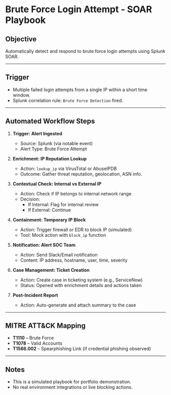 # Brute Force Login Attempt - SOAR Playbook

## Objective
Automatically detect and respond to brute force login attempts using Splunk SOAR.

---

## Trigger
- Multiple failed login attempts from a single IP within a short time window.
- Splunk correlation rule: `Brute Force Detection` fired.

---

## Automated Workflow Steps

1. **Trigger: Alert Ingested**
   - Source: Splunk (via notable event)
   - Alert Type: Brute Force Attempt

2. **Enrichment: IP Reputation Lookup**
   - Action: `lookup_ip` via VirusTotal or AbuseIPDB
   - Outcome: Gather threat reputation, geolocation, ASN info.

3. **Contextual Check: Internal vs External IP**
   - Action: Check if IP belongs to internal network range
   - Decision:
     - If Internal: Flag for internal review
     - If External: Continue

4. **Containment: Temporary IP Block**
   - Action: Trigger firewall or EDR to block IP (simulated)
   - Tool: Mock action with `block_ip` function

5. **Notification: Alert SOC Team**
   - Action: Send Slack/Email notification
   - Content: IP address, hostname, user, time, severity

6. **Case Management: Ticket Creation**
   - Action: Create case in ticketing system (e.g., ServiceNow)
   - Status: Opened with enrichment details and actions taken

7. **Post-Incident Report**
   - Action: Auto-generate and attach summary to the case

---

## MITRE ATT&CK Mapping
- **T1110** – Brute Force
- **T1078** – Valid Accounts
- **T1566.002** – Spearphishing Link (if credential phishing observed)

---

## Notes
- This is a simulated playbook for portfolio demonstration.
- No real environment integrations or live blocking actions.
